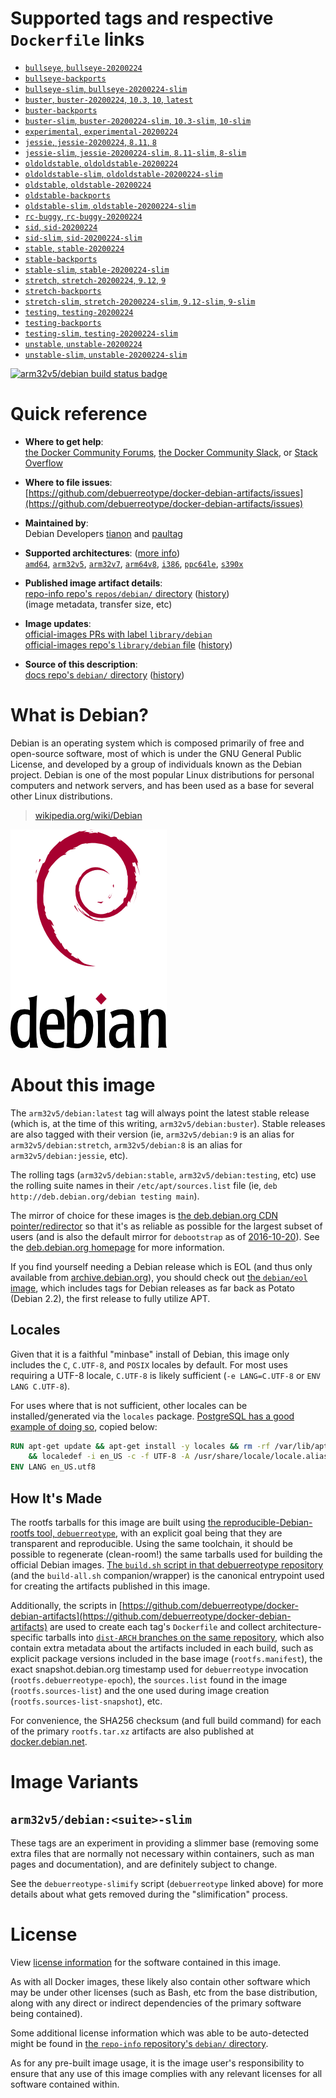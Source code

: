 <!--

********************************************************************************

WARNING:

    DO NOT EDIT "debian/README.md"

    IT IS AUTO-GENERATED

    (from the other files in "debian/" combined with a set of templates)

********************************************************************************

-->

# Supported tags and respective `Dockerfile` links

-	[`bullseye`, `bullseye-20200224`](https://github.com/debuerreotype/docker-debian-artifacts/blob/7b090d77aa82ca9fca0c9bb768e410b1596f667c/bullseye/Dockerfile)
-	[`bullseye-backports`](https://github.com/debuerreotype/docker-debian-artifacts/blob/7b090d77aa82ca9fca0c9bb768e410b1596f667c/bullseye/backports/Dockerfile)
-	[`bullseye-slim`, `bullseye-20200224-slim`](https://github.com/debuerreotype/docker-debian-artifacts/blob/7b090d77aa82ca9fca0c9bb768e410b1596f667c/bullseye/slim/Dockerfile)
-	[`buster`, `buster-20200224`, `10.3`, `10`, `latest`](https://github.com/debuerreotype/docker-debian-artifacts/blob/7b090d77aa82ca9fca0c9bb768e410b1596f667c/buster/Dockerfile)
-	[`buster-backports`](https://github.com/debuerreotype/docker-debian-artifacts/blob/7b090d77aa82ca9fca0c9bb768e410b1596f667c/buster/backports/Dockerfile)
-	[`buster-slim`, `buster-20200224-slim`, `10.3-slim`, `10-slim`](https://github.com/debuerreotype/docker-debian-artifacts/blob/7b090d77aa82ca9fca0c9bb768e410b1596f667c/buster/slim/Dockerfile)
-	[`experimental`, `experimental-20200224`](https://github.com/debuerreotype/docker-debian-artifacts/blob/7b090d77aa82ca9fca0c9bb768e410b1596f667c/experimental/Dockerfile)
-	[`jessie`, `jessie-20200224`, `8.11`, `8`](https://github.com/debuerreotype/docker-debian-artifacts/blob/7b090d77aa82ca9fca0c9bb768e410b1596f667c/jessie/Dockerfile)
-	[`jessie-slim`, `jessie-20200224-slim`, `8.11-slim`, `8-slim`](https://github.com/debuerreotype/docker-debian-artifacts/blob/7b090d77aa82ca9fca0c9bb768e410b1596f667c/jessie/slim/Dockerfile)
-	[`oldoldstable`, `oldoldstable-20200224`](https://github.com/debuerreotype/docker-debian-artifacts/blob/7b090d77aa82ca9fca0c9bb768e410b1596f667c/oldoldstable/Dockerfile)
-	[`oldoldstable-slim`, `oldoldstable-20200224-slim`](https://github.com/debuerreotype/docker-debian-artifacts/blob/7b090d77aa82ca9fca0c9bb768e410b1596f667c/oldoldstable/slim/Dockerfile)
-	[`oldstable`, `oldstable-20200224`](https://github.com/debuerreotype/docker-debian-artifacts/blob/7b090d77aa82ca9fca0c9bb768e410b1596f667c/oldstable/Dockerfile)
-	[`oldstable-backports`](https://github.com/debuerreotype/docker-debian-artifacts/blob/7b090d77aa82ca9fca0c9bb768e410b1596f667c/oldstable/backports/Dockerfile)
-	[`oldstable-slim`, `oldstable-20200224-slim`](https://github.com/debuerreotype/docker-debian-artifacts/blob/7b090d77aa82ca9fca0c9bb768e410b1596f667c/oldstable/slim/Dockerfile)
-	[`rc-buggy`, `rc-buggy-20200224`](https://github.com/debuerreotype/docker-debian-artifacts/blob/7b090d77aa82ca9fca0c9bb768e410b1596f667c/rc-buggy/Dockerfile)
-	[`sid`, `sid-20200224`](https://github.com/debuerreotype/docker-debian-artifacts/blob/7b090d77aa82ca9fca0c9bb768e410b1596f667c/sid/Dockerfile)
-	[`sid-slim`, `sid-20200224-slim`](https://github.com/debuerreotype/docker-debian-artifacts/blob/7b090d77aa82ca9fca0c9bb768e410b1596f667c/sid/slim/Dockerfile)
-	[`stable`, `stable-20200224`](https://github.com/debuerreotype/docker-debian-artifacts/blob/7b090d77aa82ca9fca0c9bb768e410b1596f667c/stable/Dockerfile)
-	[`stable-backports`](https://github.com/debuerreotype/docker-debian-artifacts/blob/7b090d77aa82ca9fca0c9bb768e410b1596f667c/stable/backports/Dockerfile)
-	[`stable-slim`, `stable-20200224-slim`](https://github.com/debuerreotype/docker-debian-artifacts/blob/7b090d77aa82ca9fca0c9bb768e410b1596f667c/stable/slim/Dockerfile)
-	[`stretch`, `stretch-20200224`, `9.12`, `9`](https://github.com/debuerreotype/docker-debian-artifacts/blob/7b090d77aa82ca9fca0c9bb768e410b1596f667c/stretch/Dockerfile)
-	[`stretch-backports`](https://github.com/debuerreotype/docker-debian-artifacts/blob/7b090d77aa82ca9fca0c9bb768e410b1596f667c/stretch/backports/Dockerfile)
-	[`stretch-slim`, `stretch-20200224-slim`, `9.12-slim`, `9-slim`](https://github.com/debuerreotype/docker-debian-artifacts/blob/7b090d77aa82ca9fca0c9bb768e410b1596f667c/stretch/slim/Dockerfile)
-	[`testing`, `testing-20200224`](https://github.com/debuerreotype/docker-debian-artifacts/blob/7b090d77aa82ca9fca0c9bb768e410b1596f667c/testing/Dockerfile)
-	[`testing-backports`](https://github.com/debuerreotype/docker-debian-artifacts/blob/7b090d77aa82ca9fca0c9bb768e410b1596f667c/testing/backports/Dockerfile)
-	[`testing-slim`, `testing-20200224-slim`](https://github.com/debuerreotype/docker-debian-artifacts/blob/7b090d77aa82ca9fca0c9bb768e410b1596f667c/testing/slim/Dockerfile)
-	[`unstable`, `unstable-20200224`](https://github.com/debuerreotype/docker-debian-artifacts/blob/7b090d77aa82ca9fca0c9bb768e410b1596f667c/unstable/Dockerfile)
-	[`unstable-slim`, `unstable-20200224-slim`](https://github.com/debuerreotype/docker-debian-artifacts/blob/7b090d77aa82ca9fca0c9bb768e410b1596f667c/unstable/slim/Dockerfile)

[![arm32v5/debian build status badge](https://img.shields.io/jenkins/s/https/doi-janky.infosiftr.net/job/multiarch/job/arm32v5/job/debian.svg?label=arm32v5/debian%20%20build%20job)](https://doi-janky.infosiftr.net/job/multiarch/job/arm32v5/job/debian/)

# Quick reference

-	**Where to get help**:  
	[the Docker Community Forums](https://forums.docker.com/), [the Docker Community Slack](http://dockr.ly/slack), or [Stack Overflow](https://stackoverflow.com/search?tab=newest&q=docker)

-	**Where to file issues**:  
	[https://github.com/debuerreotype/docker-debian-artifacts/issues](https://github.com/debuerreotype/docker-debian-artifacts/issues)

-	**Maintained by**:  
	Debian Developers [tianon](https://qa.debian.org/developer.php?login=tianon) and [paultag](https://qa.debian.org/developer.php?login=paultag)

-	**Supported architectures**: ([more info](https://github.com/docker-library/official-images#architectures-other-than-amd64))  
	[`amd64`](https://hub.docker.com/r/amd64/debian/), [`arm32v5`](https://hub.docker.com/r/arm32v5/debian/), [`arm32v7`](https://hub.docker.com/r/arm32v7/debian/), [`arm64v8`](https://hub.docker.com/r/arm64v8/debian/), [`i386`](https://hub.docker.com/r/i386/debian/), [`ppc64le`](https://hub.docker.com/r/ppc64le/debian/), [`s390x`](https://hub.docker.com/r/s390x/debian/)

-	**Published image artifact details**:  
	[repo-info repo's `repos/debian/` directory](https://github.com/docker-library/repo-info/blob/master/repos/debian) ([history](https://github.com/docker-library/repo-info/commits/master/repos/debian))  
	(image metadata, transfer size, etc)

-	**Image updates**:  
	[official-images PRs with label `library/debian`](https://github.com/docker-library/official-images/pulls?q=label%3Alibrary%2Fdebian)  
	[official-images repo's `library/debian` file](https://github.com/docker-library/official-images/blob/master/library/debian) ([history](https://github.com/docker-library/official-images/commits/master/library/debian))

-	**Source of this description**:  
	[docs repo's `debian/` directory](https://github.com/docker-library/docs/tree/master/debian) ([history](https://github.com/docker-library/docs/commits/master/debian))

# What is Debian?

Debian is an operating system which is composed primarily of free and open-source software, most of which is under the GNU General Public License, and developed by a group of individuals known as the Debian project. Debian is one of the most popular Linux distributions for personal computers and network servers, and has been used as a base for several other Linux distributions.

> [wikipedia.org/wiki/Debian](https://en.wikipedia.org/wiki/Debian)

![logo](https://raw.githubusercontent.com/docker-library/docs/b449be7df57e9ed9086bb5821bfb5d6cdc5d67a4/debian/logo.png)

# About this image

The `arm32v5/debian:latest` tag will always point the latest stable release (which is, at the time of this writing, `arm32v5/debian:buster`). Stable releases are also tagged with their version (ie, `arm32v5/debian:9` is an alias for `arm32v5/debian:stretch`, `arm32v5/debian:8` is an alias for `arm32v5/debian:jessie`, etc).

The rolling tags (`arm32v5/debian:stable`, `arm32v5/debian:testing`, etc) use the rolling suite names in their `/etc/apt/sources.list` file (ie, `deb http://deb.debian.org/debian testing main`).

The mirror of choice for these images is [the deb.debian.org CDN pointer/redirector](https://deb.debian.org) so that it's as reliable as possible for the largest subset of users (and is also the default mirror for `debootstrap` as of [2016-10-20](https://anonscm.debian.org/cgit/d-i/debootstrap.git/commit/?id=9e8bc60ad1ccf3a25ce7890526b70059f3e770de)). See the [deb.debian.org homepage](https://deb.debian.org) for more information.

If you find yourself needing a Debian release which is EOL (and thus only available from [archive.debian.org](http://archive.debian.org)), you should check out [the `debian/eol` image](https://hub.docker.com/r/debian/eol/), which includes tags for Debian releases as far back as Potato (Debian 2.2), the first release to fully utilize APT.

## Locales

Given that it is a faithful "minbase" install of Debian, this image only includes the `C`, `C.UTF-8`, and `POSIX` locales by default. For most uses requiring a UTF-8 locale, `C.UTF-8` is likely sufficient (`-e LANG=C.UTF-8` or `ENV LANG C.UTF-8`).

For uses where that is not sufficient, other locales can be installed/generated via the `locales` package. [PostgreSQL has a good example of doing so](https://github.com/docker-library/postgres/blob/69bc540ecfffecce72d49fa7e4a46680350037f9/9.6/Dockerfile#L21-L24), copied below:

```dockerfile
RUN apt-get update && apt-get install -y locales && rm -rf /var/lib/apt/lists/* \
	&& localedef -i en_US -c -f UTF-8 -A /usr/share/locale/locale.alias en_US.UTF-8
ENV LANG en_US.utf8
```

## How It's Made

The rootfs tarballs for this image are built using [the reproducible-Debian-rootfs tool, `debuerreotype`](https://github.com/debuerreotype/debuerreotype), with an explicit goal being that they are transparent and reproducible. Using the same toolchain, it should be possible to regenerate (clean-room!) the same tarballs used for building the official Debian images. [The `build.sh` script in that debuerreotype repository](https://github.com/debuerreotype/debuerreotype/blob/master/build.sh) (and the `build-all.sh` companion/wrapper) is the canonical entrypoint used for creating the artifacts published in this image.

Additionally, the scripts in [https://github.com/debuerreotype/docker-debian-artifacts](https://github.com/debuerreotype/docker-debian-artifacts) are used to create each tag's `Dockerfile` and collect architecture-specific tarballs into [`dist-ARCH` branches on the same repository](https://github.com/debuerreotype/docker-debian-artifacts/branches), which also contain extra metadata about the artifacts included in each build, such as explicit package versions included in the base image (`rootfs.manifest`), the exact snapshot.debian.org timestamp used for `debuerreotype` invocation (`rootfs.debuerreotype-epoch`), the `sources.list` found in the image (`rootfs.sources-list`) and the one used during image creation (`rootfs.sources-list-snapshot`), etc.

For convenience, the SHA256 checksum (and full build command) for each of the primary `rootfs.tar.xz` artifacts are also published at [docker.debian.net](https://docker.debian.net/).

# Image Variants

## `arm32v5/debian:<suite>-slim`

These tags are an experiment in providing a slimmer base (removing some extra files that are normally not necessary within containers, such as man pages and documentation), and are definitely subject to change.

See the `debuerreotype-slimify` script (`debuerreotype` linked above) for more details about what gets removed during the "slimification" process.

# License

View [license information](https://www.debian.org/social_contract#guidelines) for the software contained in this image.

As with all Docker images, these likely also contain other software which may be under other licenses (such as Bash, etc from the base distribution, along with any direct or indirect dependencies of the primary software being contained).

Some additional license information which was able to be auto-detected might be found in [the `repo-info` repository's `debian/` directory](https://github.com/docker-library/repo-info/tree/master/repos/debian).

As for any pre-built image usage, it is the image user's responsibility to ensure that any use of this image complies with any relevant licenses for all software contained within.
